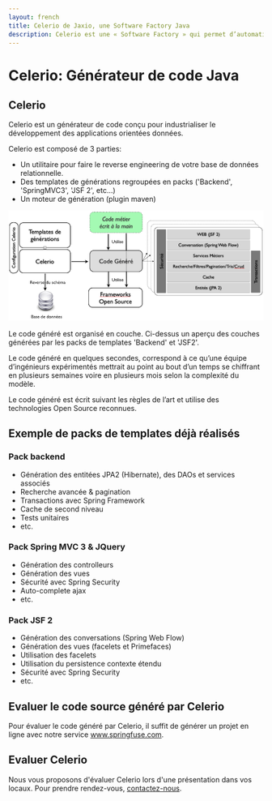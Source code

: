 ```yaml
---
layout: french
title: Celerio de Jaxio, une Software Factory Java
description: Celerio est une « Software Factory » qui permet d’automatiser en partie le développement informatique des applications web en Java. 
---
```


# Celerio: Générateur de code Java

## Celerio
Celerio est un générateur de code conçu pour industrialiser le développement des applications orientées données.

Celerio est composé de 3 parties:

* Un utilitaire pour faire le reverse engineering de votre base de données relationnelle.
* Des templates de générations regroupées en packs ('Backend', 'SpringMVC3', 'JSF 2', etc...)
* Un moteur de génération (plugin maven)

<img src="/images/celerio/celerio-overview.png"/>

Le code généré est organisé en couche. Ci-dessus un aperçu des couches générées par les packs de templates 'Backend' et 'JSF2'.

Le code généré en quelques secondes, correspond à ce qu’une équipe d’ingénieurs expérimentés mettrait au point au bout 
d’un temps se chiffrant en plusieurs semaines voire en plusieurs mois selon la complexité du modèle.

Le code généré est écrit suivant les règles de l’art et utilise des technologies Open Source reconnues.


## Exemple de packs de templates déjà réalisés

### Pack backend
* Génération des entitées JPA2 (Hibernate), des DAOs et services associés
* Recherche avancée & pagination
* Transactions avec Spring Framework
* Cache de second niveau
* Tests unitaires
* etc.

### Pack Spring MVC 3 & JQuery
* Génération des controlleurs
* Génération des vues
* Sécurité avec Spring Security
* Auto-complete ajax
* etc.

### Pack JSF 2
* Génération des conversations (Spring Web Flow)
* Génération des vues (facelets et Primefaces)
* Utilisation des facelets
* Utilisation du persistence contexte étendu
* Sécurité avec Spring Security
* etc.


## Evaluer le code source généré par Celerio
Pour évaluer le code généré par Celerio, il suffit de générer un projet en ligne avec notre service <a href="http://www.springfuse.com/">www.springfuse.com</a>.

## Evaluer Celerio
Nous vous proposons d'évaluer Celerio lors d'une présentation dans vos locaux. Pour prendre rendez-vous, 
<a href="/nous-contacter.html">contactez-nous</a>.

